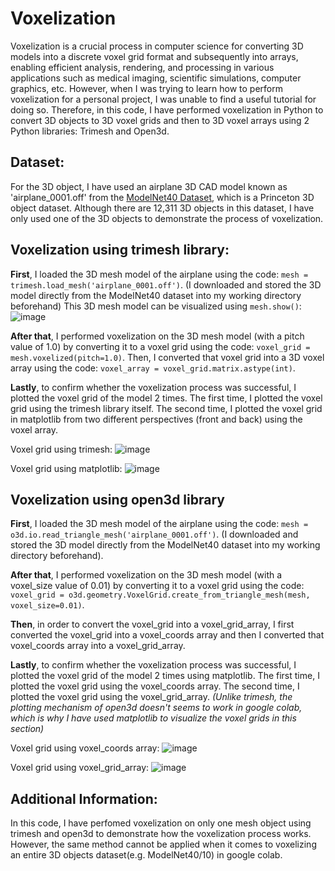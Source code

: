 # Voxelization
Voxelization is a crucial process in computer science for converting 3D models into a discrete voxel grid format and subsequently into arrays, enabling efficient analysis, rendering, and processing in various applications such as medical imaging, scientific simulations, computer graphics, etc. However, when I was trying to learn how to perform voxelization for a personal project, I was unable to find a useful tutorial for doing so.
Therefore, in this code, I have performed voxelization in Python to convert 3D objects to 3D voxel grids and then to 3D voxel arrays using 2 Python libraries: Trimesh and Open3d.

## Dataset:
For the 3D object, I have used an airplane 3D CAD model known as 'airplane_0001.off' from the [ModelNet40 Dataset](https://www.kaggle.com/datasets/balraj98/modelnet40-princeton-3d-object-dataset), which is a Princeton 3D object dataset. Although there are 12,311 3D objects in this dataset, I have only used one of the 3D objects to demonstrate the process of voxelization.

## Voxelization using trimesh library:
**First**, I loaded the 3D mesh model of the airplane using the code: ```mesh = trimesh.load_mesh('airplane_0001.off')```. (I downloaded and stored the 3D model directly from the ModelNet40 dataset into my working directory beforehand)
This 3D mesh model can be visualized using ```mesh.show()```:
![image](https://github.com/MohammadKatif/Voxelization/assets/143898427/569a329b-3671-4997-9db0-22776f292614)

**After that**, I performed voxelization on the 3D mesh model (with a pitch value of 1.0) by converting it to a voxel grid using the code: ```voxel_grid = mesh.voxelized(pitch=1.0)```. Then, I converted that voxel grid into a 3D voxel array using the code: ```voxel_array = voxel_grid.matrix.astype(int)```.

**Lastly**, to confirm whether the voxelization process was successful, I plotted the voxel grid of the model 2 times. The first time, I plotted the voxel grid using the trimesh library itself. The second time, I plotted the voxel grid in matplotlib from two different perspectives (front and back) using the voxel array.

Voxel grid using trimesh:
![image](https://github.com/MohammadKatif/Voxelization/assets/143898427/6f834274-c54e-4b0b-b8a4-908675f1e8aa)

Voxel grid using matplotlib:
![image](https://github.com/MohammadKatif/Voxelization/assets/143898427/1be56a11-2917-4e12-a74c-bcfd35b08ebf)

## Voxelization using open3d library
**First**, I loaded the 3D mesh model of the airplane using the code: ```mesh = o3d.io.read_triangle_mesh('airplane_0001.off')```. (I downloaded and stored the 3D model directly from the ModelNet40 dataset into my working directory beforehand).

**After that**, I performed voxelization on the 3D mesh model (with a voxel_size value of 0.01) by converting it to a voxel grid using the code: ```voxel_grid = o3d.geometry.VoxelGrid.create_from_triangle_mesh(mesh, voxel_size=0.01)```.

**Then**, in order to convert the voxel_grid into a voxel_grid_array, I first converted the voxel_grid into a voxel_coords array and then I converted that voxel_coords array into a voxel_grid_array.

**Lastly**, to confirm whether the voxelization process was successful, I plotted the voxel grid of the model 2 times using matplotlib. The first time, I plotted the voxel grid using the voxel_coords array. The second time, I plotted the voxel grid using the voxel_grid_array. *(Unlike trimesh, the plotting mechanism of open3d doesn't seems to work in google colab, which is why I have used matplotlib to visualize the voxel grids in this section)*

Voxel grid using voxel_coords array:
![image](https://github.com/MohammadKatif/Voxelization/assets/143898427/0d5271ef-8e84-45f5-9f81-4113caa12647)

Voxel grid using voxel_grid_array:
![image](https://github.com/MohammadKatif/Voxelization/assets/143898427/aacbf8f2-c8f9-4b0c-bd71-d8cde6d6d7c5)

## Additional Information:
In this code, I have perfomed voxelization on only one mesh object using trimesh and open3d to demonstrate how the voxelization process works. However, the same method cannot be applied when it comes to voxelizing an entire 3D objects dataset(e.g. ModelNet40/10) in google colab.
